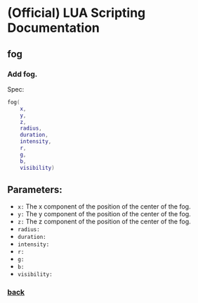 
# (Official) LUA Scripting Documentation

## fog

### Add fog.

Spec:
```lua
fog(
	x,
	y,
	z,
	radius,
	duration,
	intensity,
	r,
	g,
	b,
	visibility)
```
## Parameters:
- `x:` The x component of the position of the center of the fog.
- `y:` The y component of the position of the center of the fog.
- `z:` The z component of the position of the center of the fog.
- `radius:` 
- `duration:` 
- `intensity:` 
- `r:` 
- `g:` 
- `b:` 
- `visibility:` 

### [back](../weather)
